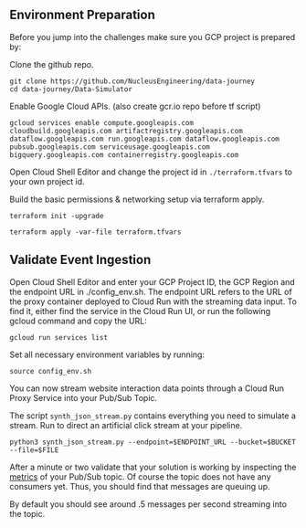 ## Environment Preparation

Before you jump into the challenges make sure you GCP project is prepared by: 

Clone the github repo.
```
git clone https://github.com/NucleusEngineering/data-journey
cd data-journey/Data-Simulator
```

Enable Google Cloud APIs. (also create gcr.io repo before tf script)
```
gcloud services enable compute.googleapis.com cloudbuild.googleapis.com artifactregistry.googleapis.com dataflow.googleapis.com run.googleapis.com dataflow.googleapis.com pubsub.googleapis.com serviceusage.googleapis.com bigquery.googleapis.com containerregistry.googleapis.com
```
Open Cloud Shell Editor and change the project id in `./terraform.tfvars` to your own project id.

Build the basic permissions & networking setup via terraform apply.

```
terraform init -upgrade
```

```
terraform apply -var-file terraform.tfvars
```


<!-- ### Organizational Policies

Depending on the setup within your organization you might have to [overwrite some organizational policies](https://cloud.google.com/resource-manager/docs/organization-policy/creating-managing-policies#boolean_constraints) for the examples to run.

For example, the following policies should not be enforced. 

```
constraints/sql.restrictAuthorizedNetworks
constraints/compute.vmExternalIpAccess
constraints/compute.requireShieldedVm
constraints/storage.uniformBucketLevelAccess
constraints/iam.allowedPolicyMemberDomains
``` -->

## Validate Event Ingestion

Open Cloud Shell Editor and enter your GCP Project ID, the GCP Region and the endpoint URL in ./config_env.sh. The endpoint URL refers to the URL of the proxy container deployed to Cloud Run with the streaming data input. To find it, either find the service in the Cloud Run UI, or run the following gcloud command and copy the URL:

```
gcloud run services list
```

Set all necessary environment variables by running:

```
source config_env.sh
```

You can now stream website interaction data points through a Cloud Run Proxy Service into your Pub/Sub Topic.

The script `synth_json_stream.py` contains everything you need to simulate a stream.
Run to direct an artificial click stream at your pipeline.

```
python3 synth_json_stream.py --endpoint=$ENDPOINT_URL --bucket=$BUCKET --file=$FILE
```

After a minute or two validate that your solution is working by inspecting the [metrics](https://cloud.google.com/pubsub/docs/monitor-topic) of your Pub/Sub topic.
Of course the topic does not have any consumers yet. Thus, you should find that messages are queuing up.

By default you should see around .5 messages per second streaming into the topic.

